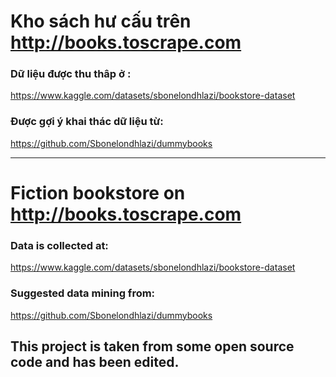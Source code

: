 # Kho sách hư cấu trên http://books.toscrape.com

### Dữ liệu được thu thâp ở :
https://www.kaggle.com/datasets/sbonelondhlazi/bookstore-dataset
### Được gợi ý khai thác dữ liệu từ:
https://github.com/Sbonelondhlazi/dummybooks

---------------------------------------------

# Fiction bookstore on http://books.toscrape.com

### Data is collected at:
https://www.kaggle.com/datasets/sbonelondhlazi/bookstore-dataset
### Suggested data mining from:
https://github.com/Sbonelondhlazi/dummybooks


## This project is taken from some open source code and has been edited.
